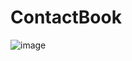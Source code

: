 # ContactBook
![image](https://user-images.githubusercontent.com/105599575/222964998-d5e61f90-a7e1-4edf-9c45-2da39b40af1d.png)


